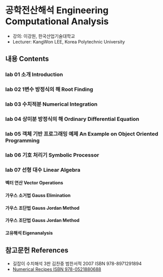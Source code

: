 # 공학전산해석 Engineering Computational Analysis

* 강의: 이강원, 한국산업기술대학교
* Lecturer: KangWon LEE, Korea Polytechnic University

## 내용 Contents

### lab 01 소개 Introduction
### lab 02 1변수 방정식의 해 Root Finding
### lab 03 수치적분 Numerical Integration
### lab 04 상미분 방정식의 해 Ordinary Differential Equation
### lab 05 객체 기반 프로그래밍 예제 An Example on Object Oriented Programming
### lab 06 기호 처리기 Symbolic Processor
### lab 07 선형 대수 Linear Algebra
#### 벡터 연산 Vector Operations
#### 가우스 소거법 Gauss Elimination
#### 가우스 조단법 Gauss Jordan Method
#### 가우스 조단법 Gauss Jordan Method
#### 고유해석 Eigenanalysis

## 참고문헌 References

* 길잡이 수치해석 3판 김찬중 범한서적 2007 ISBN 978-8971291894
* [Numerical Recipes ISBN 978-0521880688](http://www.nr.com)
